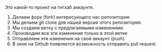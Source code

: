 Это какой-то проект на гитхаб аккаунте.


1. Делаем форк (fork) интересующего нас репозитория
2. Мы делаем git clone для нашей версии этого репозитория.
3. Мы создаем ветку с предлагаемыми измененими.
4. Производим все эти изменения только в этой ветке
5. Отправляем эти изменения на свой аккаунт (push)
6. В окне на Github появляется возможность отправить pull request.
 